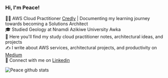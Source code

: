 ### Hi, I'm Peace!

👩‍🦰 AWS Cloud Practitioner [Credly](https://www.credly.com/users/nwana-peace-ukamaka) | Documenting my learning journey towards becoming a Solutions Architect<br/>
🎓 Studied Geology at Nnamdi Azikiwe University Awka<br/>
📝 Here you'll find my study cloud practitioner notes, architectural ideas, and projects<br/>
✍️ I write about AWS services, architectural projects, and productivity on [Medium](https://medium.com/@nwanapeace12)<br/>
🤗 Connect with me on [Linkedin](https://www.linkedin.com/in/nwanapeace)<br/>

![Peace github stats](https://github-stats.vercel.app/api?username=nwana=peace&count_private=true&show-icons=true&theme=radical$hide_rank=false)
